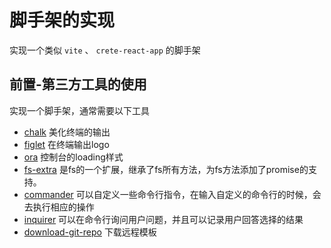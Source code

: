 # 脚手架的实现

实现一个类似 `vite` 、 `crete-react-app` 的脚手架

## 前置-第三方工具的使用

实现一个脚手架，通常需要以下工具

- [chalk](./chalk.md) 美化终端的输出
- [figlet](./figlet.md) 在终端输出logo
- [ora](./ora.md) 控制台的loading样式
- [fs-extra](./fs-extra.md) 是fs的一个扩展，继承了fs所有方法，为fs方法添加了promise的支持。
- [commander](./commander.md) 可以自定义一些命令行指令，在输入自定义的命令行的时候，会去执行相应的操作
- [inquirer](./inquirer.md) 可以在命令行询问用户问题，并且可以记录用户回答选择的结果
- [download-git-repo](./download-git-repo.md) 下载远程模板
